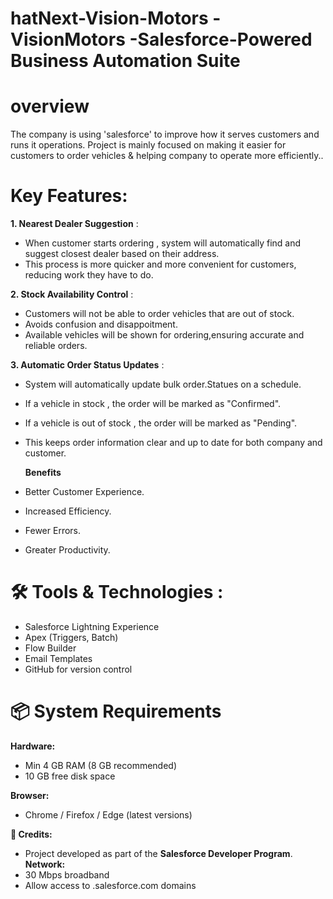 # hatNext-Vision-Motors  - VisionMotors -Salesforce-Powered Business Automation Suite
# overview
The company is using 'salesforce' to improve how it serves customers and runs it operations.
Project is mainly focused on making it easier for customers to order vehicles & helping company to operate more efficiently..

# Key Features:
**1. Nearest Dealer Suggestion** : 
- When customer starts ordering , system will automatically find and suggest closest dealer based on their address.
- This process is more quicker and more convenient for customers, reducing work they have to do.

**2. Stock Availability Control** :
- Customers will not be able to order vehicles that are out of stock.
- Avoids confusion and disappoitment.
- Available vehicles will be shown for ordering,ensuring accurate and reliable orders.

**3. Automatic Order Status Updates** :
- System will automatically update bulk order.Statues on a schedule.
- If a vehicle in stock , the order will be marked as "Confirmed".
- If a vehicle is out of stock , the order will be marked as "Pending".
- This keeps order information clear and up to date for both company and customer.

  **Benefits**
- Better Customer Experience.
- Increased Efficiency.
- Fewer Errors.
- Greater Productivity.





# 🛠️ Tools & Technologies :
- Salesforce Lightning Experience
- Apex (Triggers, Batch)
- Flow Builder
- Email Templates
- GitHub for version control

# 📦 System Requirements

**Hardware:**
- Min 4 GB RAM (8 GB recommended)
- 10 GB free disk space

**Browser:**
- Chrome / Firefox / Edge (latest versions)

**🙌 Credits:**
- Project developed as part of the **Salesforce Developer Program**.
**Network:**
- 30 Mbps broadband
- Allow access to .salesforce.com domains
